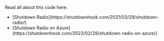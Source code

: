 Read all about this code here:

<ul>
<li>[Shutdown Radio](https://shutdownhook.com/2021/03/29/shutdown-radio/)</li>
<li>[Shutdown Radio on Azure](https://shutdownhook.com/2022/02/28/shutdown-radio-on-azure/)</li>
</ul>

